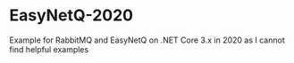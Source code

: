 # EasyNetQ-2020
Example for RabbitMQ and EasyNetQ on .NET Core 3.x in 2020 as I cannot find helpful examples
